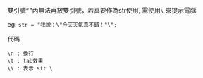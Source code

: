 雙引號```“”```內無法再放雙引號，若真要作為str使用, 需使用```\``` 來提示電腦

eg:
```str = "我說：\"今天天氣真不錯！"\";```

代碼
```
\n : 換行
\t : tab效果
\\ : 表示 str \
```

